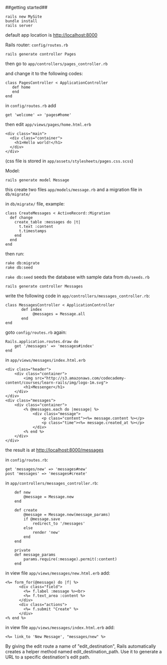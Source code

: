 ##getting started##

    rails new MySite
    bundle install
    rails server

default app location is <http://localhost:8000>

Rails router: `config/routes.rb`

    rails generate controller Pages

then go to `app/controllers/pages_controller.rb`

and change it to the following codes:

    class PagesController < ApplicationController
       def home
       end
    end

in `config/routes.rb` add

    get 'welcome' => 'pages#home'

then edit `app/views/pages/home.html.erb`

    <div class="main">
      <div class="container">
        <h1>Hello world!</h1>
      </div>
    </div>

(css file is stored in `app/assets/stylesheets/pages.css.scss`)

Model:

    rails generate model Message

this create two files `app/models/message.rb` and a migration file in `db/migrate/`

in `db/migrate/` file, example:

    class CreateMessages < ActiveRecord::Migration
      def change
        create_table :messages do |t|
          t.text :content
          t.timestamps
        end
      end
    end

then run:

    rake db:migrate
    rake db:seed

`rake db:seed` seeds the database with sample data from `db/seeds.rb`

    rails generate controller Messages

write the following code in `app/controllers/messages_controller.rb`:


    class MessagesController < ApplicationController
           def index
                @messages = Message.all
           end
    end


goto `config/routes.rb` again:

    Rails.application.routes.draw do
        get '/messages' => 'messages#index'
    end

in `app/views/messages/index.html.erb`

    <div class="header">
        <div class="container">
            <img src="http://s3.amazonaws.com/codecademy-content/courses/learn-rails/img/logo-1m.svg">
            <h1>Messenger</h1>
        </div>
    </div>
    <div class="messages">
        <div class="container">
            <% @messages.each do |message| %>
                <div class="message">
                    <p class="content"><%= message.content %></p>
                    <p class="time"><%= message.created_at %></p>
                </div>
            <% end %>
        </div>
    </div>

the result is at <http://localhost:8000/messages>

in `config/routes.rb`:

    get 'messages/new' => 'messages#new'
    post 'messages' => 'messages#create'


in `app/controllers/messages_controller.rb`:

        def new
            @message = Message.new
        end

        def create
            @message = Message.new(message_params)
            if @message.save
                redirect_to '/messages'
            else
                render 'new'
            end
        end

        private
        def message_params
            params.require(:message).permit(:content)
        end

in view file `app/views/messages/new.html.erb` add:

    <%= form_for(@message) do |f| %>
          <div class="field">
            <%= f.label :message %><br>
            <%= f.text_area :content %>
          </div>
          <div class="actions">
            <%= f.submit "Create" %>
          </div>
    <% end %>

in view file `app/views/messages/index.html.erb` add:

    <%= link_to 'New Message', "messages/new" %>

By giving the edit route a name of "edit\_destination", Rails automatically creates a helper method named edit\_destination\_path. Use it to generate a URL to a specific destination's edit path.